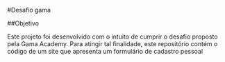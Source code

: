 #Desafio gama

##Objetivo

Este projeto foi desenvolvido com o intuito de cumprir o desafio proposto pela Gama Academy. Para atingir tal finalidade, este repositório contém o código de um site que apresenta um formulário de cadastro pessoal